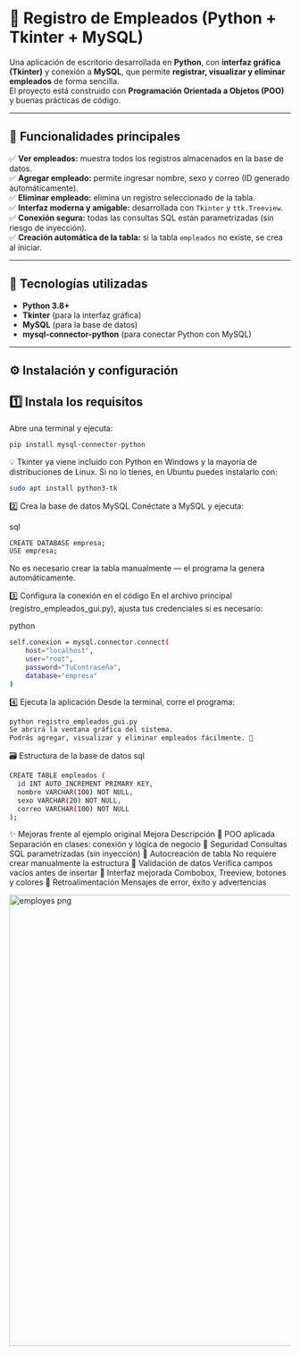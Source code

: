 # 💼 Registro de Empleados (Python + Tkinter + MySQL)

Una aplicación de escritorio desarrollada en **Python**, con **interfaz gráfica (Tkinter)** y conexión a **MySQL**, que permite **registrar, visualizar y eliminar empleados** de forma sencilla.  
El proyecto está construido con **Programación Orientada a Objetos (POO)** y buenas prácticas de código.

---

## 🚀 Funcionalidades principales
✅ **Ver empleados:** muestra todos los registros almacenados en la base de datos.  
✅ **Agregar empleado:** permite ingresar nombre, sexo y correo (ID generado automáticamente).  
✅ **Eliminar empleado:** elimina un registro seleccionado de la tabla.  
✅ **Interfaz moderna y amigable:** desarrollada con `Tkinter` y `ttk.Treeview`.  
✅ **Conexión segura:** todas las consultas SQL están parametrizadas (sin riesgo de inyección).  
✅ **Creación automática de la tabla:** si la tabla `empleados` no existe, se crea al iniciar.

---

## 🧠 Tecnologías utilizadas
- **Python 3.8+**
- **Tkinter** (para la interfaz gráfica)
- **MySQL** (para la base de datos)
- **mysql-connector-python** (para conectar Python con MySQL)

---

## ⚙️ Instalación y configuración

## 1️⃣ Instala los requisitos
Abre una terminal y ejecuta:

```bash
pip install mysql-connector-python
```
💡 Tkinter ya viene incluido con Python en Windows y la mayoría de distribuciones de Linux.
Si no lo tienes, en Ubuntu puedes instalarlo con:




```bash
sudo apt install python3-tk
```
2️⃣ Crea la base de datos MySQL
Conéctate a MySQL y ejecuta:



sql
```bash
CREATE DATABASE empresa;
USE empresa;
```
No es necesario crear la tabla manualmente — el programa la genera automáticamente.



3️⃣ Configura la conexión en el código
En el archivo principal (registro_empleados_gui.py), ajusta tus credenciales si es necesario:

python
```bash
self.conexion = mysql.connector.connect(
    host="localhost",
    user="root",
    password="TuContraseña",
    database="empresa"
)
```


4️⃣ Ejecuta la aplicación
Desde la terminal, corre el programa:

```bash
python registro_empleados_gui.py
Se abrirá la ventana gráfica del sistema.
Podrás agregar, visualizar y eliminar empleados fácilmente. 🎯
```




🗃️ Estructura de la base de datos
sql
```bash
CREATE TABLE empleados (
  id INT AUTO_INCREMENT PRIMARY KEY,
  nombre VARCHAR(100) NOT NULL,
  sexo VARCHAR(20) NOT NULL,
  correo VARCHAR(100) NOT NULL
);
```



✨ Mejoras frente al ejemplo original
Mejora	Descripción
🔹 POO aplicada	Separación en clases: conexión y lógica de negocio
🔹 Seguridad	Consultas SQL parametrizadas (sin inyección)
🔹 Autocreación de tabla	No requiere crear manualmente la estructura
🔹 Validación de datos	Verifica campos vacíos antes de insertar
🔹 Interfaz mejorada	Combobox, Treeview, botones y colores
🔹 Retroalimentación	Mensajes de error, éxito y advertencias


<img width="1392" height="806" alt="employes png" src="https://github.com/user-attachments/assets/2780c99c-d31f-4bba-ab86-379a931222da" />

